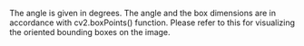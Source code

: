 The angle is given in degrees. The angle and the box dimensions are in accordance with cv2.boxPoints() function. Please refer to this for visualizing the oriented bounding boxes on the image.
